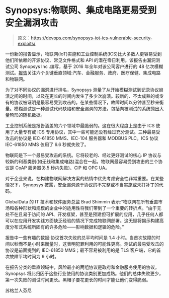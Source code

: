 # Synopsys:物联网、集成电路更易受到安全漏洞攻击

> 原文：<https://devops.com/synopsys-iot-ics-vulnerable-security-exploits/>

一份新的报告显示，物联网(IoT)实施和工业控制系统(ICS)比大多数人更容易受到他们所依赖的开源协议、常见文件格式和 API 的潜在零日利用。该报告由漏洞测试公司 Synopsys Inc .编写，基于 2016 年全年对该公司客户进行的 48 亿次模糊测试。[报告](https://www.synopsys.com/software-integrity/resources/analyst-reports/state-of-fuzz-testing-2017.html)关注六个关键垂直领域:汽车、金融服务、政府、医疗保健、集成电路和物联网。

为了对不同协议的漏洞进行排名，Synopsys 测量了从开始模糊测试到记录协议崩溃之间的时间，以及在更长的时间内发生了多少次崩溃。较新的、不太成熟的或专有的协议被证明是最容易受到攻击的。在某些情况下，故障时间以分钟甚至秒来衡量。模糊测试是一种测试代码缺陷和安全漏洞的方法，包括向被测试的系统抛出大量畸形的随机数据。

工业控制系统是报告涵盖的六个领域中最脆弱的。这在很大程度上是由于 ICS 使用了大量专有或 ICS 专用协议，其中一些可能还没有经过充分测试。三种最易受攻击的协议是 IEC-61850 MMS、IEC-104 服务器和 MODBUS PLC。ICS 协议 IEC-61850 MMS 仅用了 6.6 秒就失败了。

物联网是下一个最易受攻击的系统。它将较老的、经过更好测试的核心 IP 协议与较新的利基类别(如无线和集成电路)混合在一起。物联网最容易受到攻击的三个协议是 CoAP 服务器(8.5 秒内失败)、CIP 和 OPC UA。

对于企业来说，在构建物联网解决方案的热情中优先考虑安全性非常重要。在某些情况下，Synopsys 披露，安全漏洞源于协议的不完整或不当实施或未打补丁的代码。

GlobalData 的 IT 技术和软件服务总监 Brad Shimmin 表示:“物联网在所有垂直市场和各种形状和规模的企业中的适用性将我们带到了一个重要的转折点。“由于无处不在且易于访问的 API、开发框架，甚至是预建但可扩展的应用，几乎任何人都可以在应用开发实践方面缺乏经验的情况下完成物联网部署。这无疑将揭示构建高度分布式系统所固有的许多危险——影响数据和逻辑的危险。”

报告中一些有趣的数据:协议首次失败的总平均时间是 1.4 小时。当首次故障的时间以秒而不是小时来衡量时，这表明犯罪利用的可能性更高。测试的最易受攻击的协议是前面提到的 IEC-61850 MMS；最不容易被利用的是 TLS 客户端，它的首次故障平均时间为 9 小时。

在报告分类的垂直领域中，风险最小的两组协议是政府和金融服务使用的协议。Synopsys 将此归因于这些行业使用的协议类别更加成熟。他们的总体失败更少，第一次失败的测试时间更长。黑帽子要花更长的时间才能让他们变得脆弱。

苏格兰人芬尼